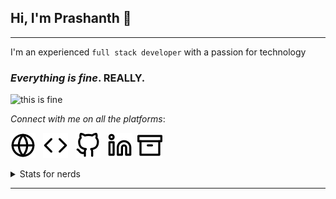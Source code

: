 ## Hi, I'm Prashanth 👋

---

I'm an experienced `full stack developer` with a passion for technology

### _Everything is fine_. **REALLY**.

![this is fine](https://media.giphy.com/media/dbtDDSvWErdf2/giphy.gif)


_Connect with me on all the platforms_:

<a href="https://prashanthr.me"><img src="./assets/icons/globe.svg" /></a> &nbsp; 
<a href="https://prashanthr.me/portfolio"><img src="./assets/icons/code.svg" /></a> &nbsp; 
<a href="https://github.com/prashanthr"><img src="./assets/icons/github.svg" /></a> &nbsp; 
<a href="https://www.linkedin.com/in/prashanthrajaram"><img src="./assets/icons/linkedin.svg" /></a>&nbsp; 
<a href="https://dev.to/prashanthr"><img src="./assets/icons/archive.svg" /></a>

<details>
  <summary>Stats for nerds</summary>
  <br>
  <a href="#">
    <img align="center" src="https://github-readme-stats.vercel.app/api?username=prashanthr&&count_private=true&show_icons=true&theme=dracula&hide_border=true&layout=compact&hide=all" />
  </a><br />
  <a href="#">
    <img align="center" src="https://github-readme-stats.vercel.app/api/top-langs?username=prashanthr&&hide=php,java&langs_count=10&layout=compact&theme=dracula&hide_border=true" />
  </a>
  <a href="#">
    <img align="center" src="https://github-readme-stats.vercel.app/api/wakatime?username=thelastcoder&theme=dracula&langs_count=10&layout=compact&hide_border=true" />
  </a>
</details>

---

<!--
**prashanthr/prashanthr** is a ✨ _special_ ✨ repository because its `README.md` (this file) appears on your GitHub profile.
-->
